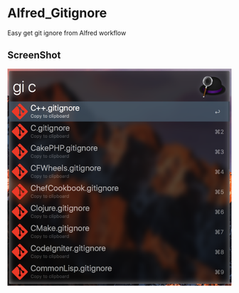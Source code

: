 # Alfred_Gitignore

Easy get git ignore from Alfred workflow

## ScreenShot

![ScreenShot](ScreenShot.png)

